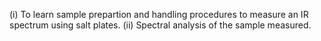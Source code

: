 (i) To learn sample prepartion and handling procedures to measure an IR spectrum using salt plates.
(ii) Spectral analysis of the sample measured.